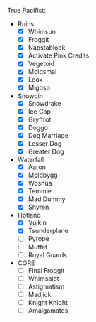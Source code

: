 True Pacifist:

- Ruins
  - [x] Whimsun
  - [x] Froggit
  - [x] Napstablook
  - [x] Activate Pink Credits
  - [x] Vegetoid
  - [x] Moldsmal
  - [x] Loox
  - [x] Migosp
- Snowdin
  - [x] Snowdrake
  - [x] Ice Cap
  - [x] Gryftrot
  - [x] Doggo
  - [x] Dog Marriage
  - [x] Lesser Dog
  - [x] Greater Dog
- Waterfall
  - [x] Aaron
  - [x] Moldbygg
  - [x] Woshua
  - [x] Temmie
  - [x] Mad Dummy
  - [x] Shyren
- Hotland
  - [x] Vulkin
  - [x] Tsunderplane
  - [ ] Pyrope
  - [ ] Muffet
  - [ ] Royal Guards
- CORE
  - [ ] Final Froggit
  - [ ] Whimsalot
  - [ ] Astigmatism
  - [ ] Madjick
  - [ ] Knight Knight
  - [ ] Amalgamates

